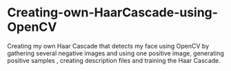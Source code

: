 # Creating-own-HaarCascade-using-OpenCV
Creating my own Haar Cascade that detects my face using OpenCV by gathering several negative images and using one positive image, generating positive samples , creating description files and training the Haar Cascade.
